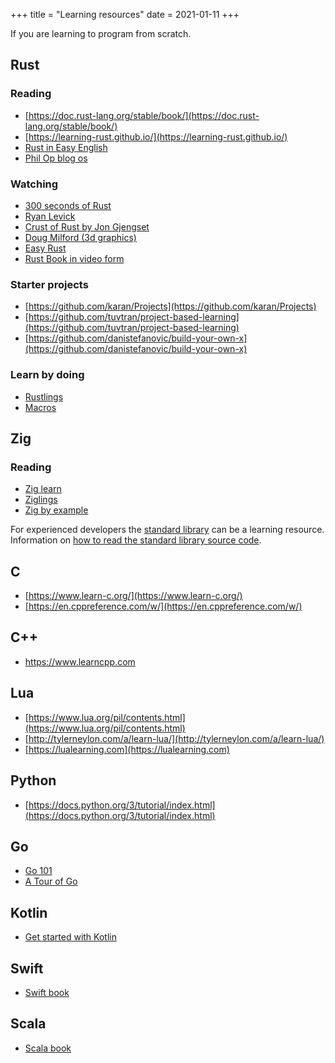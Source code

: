 +++
title = "Learning resources"
date = 2021-01-11
+++

If you are learning to program from scratch.

## Rust

### Reading

* [https://doc.rust-lang.org/stable/book/](https://doc.rust-lang.org/stable/book/)
* [https://learning-rust.github.io/](https://learning-rust.github.io/)
* [Rust in Easy English](https://github.com/Dhghomon/easy_rust)
* [Phil Op blog os](https://os.phil-opp.com/)

### Watching

* [300 seconds of Rust](https://www.youtube.com/watch?v=9fZQEbwGNT8&list=PLwhLlO5Vugx6KCwTpW_4fUeES2jdkDSW9)
* [Ryan Levick](https://www.youtube.com/channel/UCpeX4D-ArTrsqvhLapAHprQ/videos)
* [Crust of Rust by Jon Gjengset](https://www.youtube.com/watch?v=rAl-9HwD858&list=PLqbS7AVVErFiWDOAVrPt7aYmnuuOLYvOa)
* [Doug Milford (3d graphics)](https://www.youtube.com/channel/UCmBgC0JN41HjyjAXfkdkp-Q)
* [Easy Rust](https://www.youtube.com/playlist?list=PLfllocyHVgsRwLkTAhG0E-2QxCf-ozBkk)
* [Rust Book in video form](https://www.youtube.com/watch?v=OX9HJsJUDxA&list=PLai5B987bZ9CoVR-QEIN9foz4QCJ0H2Y8)

### Starter projects

* [https://github.com/karan/Projects](https://github.com/karan/Projects)
* [https://github.com/tuvtran/project-based-learning](https://github.com/tuvtran/project-based-learning)
* [https://github.com/danistefanovic/build-your-own-x](https://github.com/danistefanovic/build-your-own-x)

### Learn by doing

* [Rustlings](https://github.com/rust-lang/rustlings)
* [Macros](https://github.com/jonhoo/proc-macro-workshop)

## Zig

### Reading 

* [Zig learn](https://ziglearn.org/)
* [Ziglings](https://github.com/ratfactor/ziglings)
* [Zig by example](https://zig-by-example.github.io/)

For experienced developers the [standard
library](https://github.com/ziglang/zig/tree/master/lib/std) can be a learning
resource.
Information on [how to read the standard library source
code](https://github.com/ziglang/zig/wiki/How-to-read-the-standard-library-source-code).

## C

* [https://www.learn-c.org/](https://www.learn-c.org/)
* [https://en.cppreference.com/w/](https://en.cppreference.com/w/)

## C++

* <https://www.learncpp.com>

## Lua

* [https://www.lua.org/pil/contents.html](https://www.lua.org/pil/contents.html)
* [http://tylerneylon.com/a/learn-lua/](http://tylerneylon.com/a/learn-lua/)
* [https://lualearning.com](https://lualearning.com)

## Python

* [https://docs.python.org/3/tutorial/index.html](https://docs.python.org/3/tutorial/index.html)

## Go

* [Go 101](https://go101.org/article/101.html)
* [A Tour of Go](https://tour.golang.org/welcome/1)


## Kotlin

* [Get started with Kotlin](https://kotlinlang.org/docs/getting-started.html)

## Swift

* [Swift book](https://docs.swift.org/swift-book/)

## Scala

* [Scala book](https://docs.scala-lang.org/overviews/scala-book/introduction.html)
